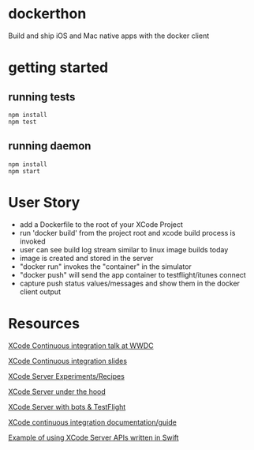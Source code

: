 # dockerthon
Build and ship iOS and Mac native apps with the docker client

# getting started

## running tests

```
npm install 
npm test
```

## running daemon
```
npm install
npm start
```

# User Story

  * add a Dockerfile to the root of your XCode Project
  * run 'docker build' from the project root and xcode build process is invoked
  * user can see build log stream similar to linux image builds today
  * image is created and stored in the server
  * "docker run" invokes the "container" in the simulator
  * "docker push" will send the app container to testflight/itunes connect
  * capture push status values/messages and show them in the docker client output

# Resources

[XCode Continuous integration talk at WWDC](https://developer.apple.com/videos/wwdc/2015/?id=410)

[XCode Continuous integration slides](http://devstreaming.apple.com/videos/wwdc/2015/41097fby32x3opk/410/410_continuous_integration_and_code_coverage_in_xcode.pdf?dl=1)

[XCode Server Experiments/Recipes](https://github.com/tibo/XcodeServer) 

[XCode Server under the hood](http://swiftkey.com/en/tech-blog/under-the-hood-of-xcode-server/)

[XCode Server with bots & TestFlight](http://matt.vlasach.com/xcode-bots-hosted-git-repositories-and-automated-testflight-builds/)

[XCode continuous integration documentation/guide](https://developer.apple.com/library/ios/documentation/IDEs/Conceptual/xcode_guide-continuous_integration/)

[Example of using XCode Server APIs written in Swift](https://github.com/czechboy0/XcodeServerSDK)
